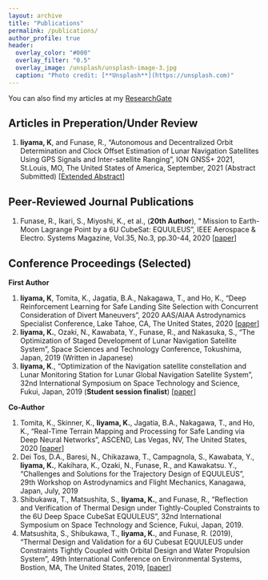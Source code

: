 ```yaml
---
layout: archive
title: "Publications"
permalink: /publications/
author_profile: true
header:
  overlay_color: "#000"
  overlay_filter: "0.5"
  overlay_image: /unsplash/unsplash-image-3.jpg
  caption: "Photo credit: [**Unsplash**](https://unsplash.com)"
---
```


You can also find my articles at my [ResearchGate](https://www.researchgate.net/profile/Keidai_Iiyama)

## Articles in Preperation/Under Review
1. **Iiyama, K**, and Funase, R., “Autonomous and Decentralized Orbit Determination and Clock Offset Estimation of Lunar Navigation Satellites Using GPS Signals and Inter-satellite Ranging”, ION GNSS+ 2021, St.Louis, MO, The United States of America, September, 2021 (Abstract Submitted) [[Extended Abstract](/files/ION_Conference_Extended_Abstract.pdf)]

## Peer-Reviewed Journal Publications
1. Funase, R., Ikari, S., Miyoshi, K., et al., (**20th Author**), “ Mission to Earth-Moon Lagrange Point by a 6U CubeSat: EQUULEUS”, IEEE Aerospace & Electro. Systems Magazine, Vol.35, No.3, pp.30-44, 2020 [[paper](https://ieeexplore.ieee.org/abstract/document/9076200)]

## Conference Proceedings (Selected)
**First Author**
1. **Iiyama, K**, Tomita, K., Jagatia, B.A., Nakagawa, T., and Ho, K., “Deep Reinforcement Learning for Safe Landing Site Selection with Concurrent Consideration of Divert Maneuvers”, 2020 AAS/AIAA Astrodynamics Specialist Conference, Lake Tahoe, CA, The United States, 2020 [[paper](/files/ASC_2020_iiyama.pdf)]
2. **Iiyama, K.**, Ozaki, N., Kawabata, Y., Funase, R., and Nakasuka, S., “The Optimization of Staged Development of Lunar Navigation Satellite System”, Space Sciences and Technology Conference, Tokushima, Japan, 2019 (Written in Japanese)
3. **Iiyama, K**., “Optimization of the Navigation satellite constellation and Lunar Monitoring Station for Lunar Global Navigation Satellite System”, 32nd International Symposium on Space Technology and Science, Fukui, Japan, 2019 (**Student session finalist**) [[paper](/files/ISTS2019.pdf)]

**Co-Author**
1. Tomita, K., Skinner, K., **Iiyama, K.**, Jagatia, B.A., Nakagawa, T., and Ho, K., “Real-Time Terrain Mapping and Processing for Safe Landing via Deep Neural Networks”, ASCEND, Las Vegas, NV, The United States, 2020  [[paper](https://arc.aiaa.org/doi/abs/10.2514/6.2020-4150)]
2. Dei Tos, D.A., Baresi, N., Chikazawa, T., Campagnola, S., Kawabata, Y., **Iiyama, K.**, Kakihara, K., Ozaki, N., Funase, R., and Kawakatsu. Y., “Challenges and Solutions for the Trajectory Design of EQUULEUS”, 29th Workshop on Astrodynamics and Flight Mechanics, Kanagawa, Japan, July, 2019
3. Shibukawa, T., Matsushita, S., **Iiyama, K.**, and Funase, R., “Reflection and Verification of Thermal Design under Tightly-Coupled Constraints to the 6U Deep Space CubeSat EQUULEUS”, 32nd International Symposium on Space Technology and Science, Fukui, Japan, 2019.
4. Matsushita, S., Shibukawa, T., **Iiyama, K.**, and Funase, R. (2019), “Thermal Design and Validation for a 6U Cubesat EQUULEUS under Constraints Tightly Coupled with Orbital Design and Water Propulsion System”, 49th International Conference on Environmental Systems, Bostion, MA, The United States, 2019, [[paper](https://ttu-ir.tdl.org/bitstream/handle/2346/84425/ICES-2019-193.pdf?sequence=1&isAllowed=y)]
